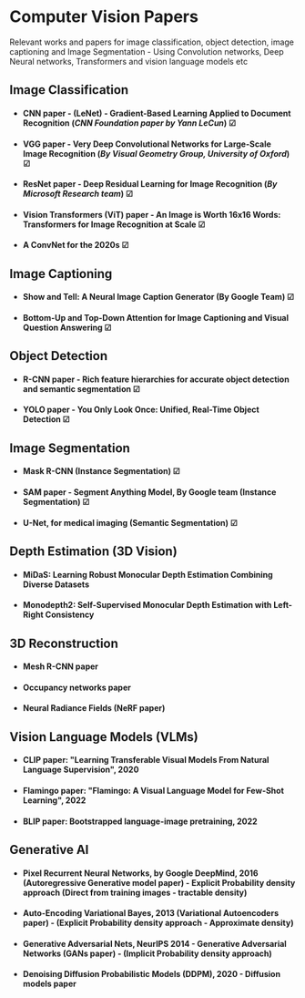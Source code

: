 # Computer Vision Papers
Relevant works and papers for image classification, object detection, image captioning and Image Segmentation - Using Convolution networks, Deep Neural networks, Transformers and vision language models etc

## Image Classification
- #### CNN paper - (LeNet) - Gradient-Based Learning Applied to Document Recognition (_CNN Foundation paper by Yann LeCun_) ☑
- #### VGG paper - Very Deep Convolutional Networks for Large-Scale Image Recognition (_By Visual Geometry Group, University of Oxford_) ☑
- #### ResNet paper - Deep Residual Learning for Image Recognition (_By Microsoft Research team_) ☑
- #### Vision Transformers (ViT) paper - An Image is Worth 16x16 Words: Transformers for Image Recognition at Scale ☑
- #### A ConvNet for the 2020s ☑
  

## Image Captioning
- #### Show and Tell: A Neural Image Caption Generator (By Google Team) ☑
- #### Bottom-Up and Top-Down Attention for Image Captioning and Visual Question Answering ☑


## Object Detection
- #### R-CNN paper - Rich feature hierarchies for accurate object detection and semantic segmentation ☑
- #### YOLO paper - You Only Look Once: Unified, Real-Time Object Detection ☑


## Image Segmentation
- #### Mask R-CNN (Instance Segmentation) ☑
- #### SAM paper - Segment Anything Model, By Google team (Instance Segmentation) ☑
- #### U-Net, for medical imaging (Semantic Segmentation) ☑


## Depth Estimation (3D Vision)
- #### MiDaS: Learning Robust Monocular Depth Estimation Combining Diverse Datasets
- #### Monodepth2: Self-Supervised Monocular Depth Estimation with Left-Right Consistency


## 3D Reconstruction
- #### Mesh R-CNN paper
- #### Occupancy networks paper
- #### Neural Radiance Fields (NeRF paper)


## Vision Language Models (VLMs)
- #### CLIP paper: "Learning Transferable Visual Models From Natural Language Supervision", 2020
- #### Flamingo paper: "Flamingo: A Visual Language Model for Few-Shot Learning", 2022
- #### BLIP paper: Bootstrapped language-image pretraining, 2022


## Generative AI
- #### Pixel Recurrent Neural Networks, by Google DeepMind, 2016 (Autoregressive Generative model paper) - Explicit Probability density approach (Direct from training images - tractable density)
- #### Auto-Encoding Variational Bayes, 2013 (Variational Autoencoders paper) - (Explicit Probability density approach - Approximate density)
- #### Generative Adversarial Nets, NeurIPS 2014 - Generative Adversarial Networks (GANs paper) - (Implicit Probability density approach)
- #### Denoising Diffusion Probabilistic Models (DDPM), 2020 - Diffusion models paper
